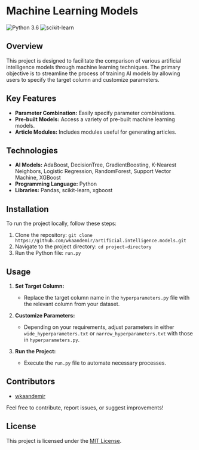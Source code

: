 # Machine Learning Models

![Python 3.6](https://img.shields.io/badge/Python-3.6-brightgreen.svg) ![scikit-learn](https://img.shields.io/badge/Library-Scikit_Learn-orange.svg)

## Overview

This project is designed to facilitate the comparison of various artificial intelligence models through machine learning techniques. The primary objective is to streamline the process of training AI models by allowing users to specify the target column and customize parameters.

## Key Features

- **Parameter Combination:** Easily specify parameter combinations.
- **Pre-built Models:** Access a variety of pre-built machine learning models.
- **Article Modules:** Includes modules useful for generating articles.

## Technologies

- **AI Models:** AdaBoost, DecisionTree, GradientBoosting, K-Nearest Neighbors, Logistic Regression, RandomForest, Support Vector Machine, XGBoost
- **Programming Language:** Python
- **Libraries:** Pandas, scikit-learn, xgboost

## Installation

To run the project locally, follow these steps:

1. Clone the repository: `git clone https://github.com/wkaandemir/artificial.intelligence.models.git`
2. Navigate to the project directory: `cd project-directory`
3. Run the Python file: `run.py`

## Usage

1. **Set Target Column:**
   - Replace the target column name in the `hyperparameters.py` file with the relevant column from your dataset.

2. **Customize Parameters:**
   - Depending on your requirements, adjust parameters in either `wide_hyperparameters.txt` or `narrow_hyperparameters.txt` with those in `hyperparameters.py`.

3. **Run the Project:**
   - Execute the `run.py` file to automate necessary processes.

## Contributors

- [wkaandemir](https://github.com/wkaandemir)

Feel free to contribute, report issues, or suggest improvements!

## License

This project is licensed under the [MIT License](LICENSE).
